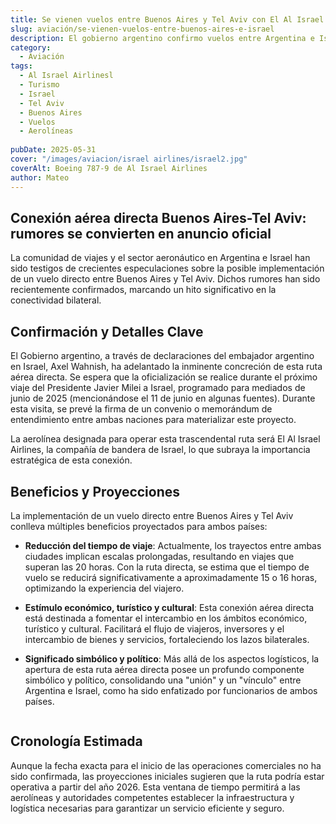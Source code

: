 ```yaml
---
title: Se vienen vuelos entre Buenos Aires y Tel Aviv con El Al Israel Airlines
slug: aviación/se-vienen-vuelos-entre-buenos-aires-e-israel
description: El gobierno argentino confirmo vuelos entre Argentina e Israel.
category:
  - Aviación
tags:
  - Al Israel Airlinesl
  - Turismo
  - Israel
  - Tel Aviv
  - Buenos Aires
  - Vuelos
  - Aerolíneas
  
pubDate: 2025-05-31
cover: "/images/aviacion/israel airlines/israel2.jpg"
coverAlt: Boeing 787-9 de Al Israel Airlines
author: Mateo
---
```



## Conexión aérea directa Buenos Aires-Tel Aviv: rumores se convierten en anuncio oficial
La comunidad de viajes y el sector aeronáutico en Argentina e Israel han sido testigos de crecientes especulaciones sobre la posible implementación de un vuelo directo entre Buenos Aires y Tel Aviv. Dichos rumores han sido recientemente confirmados, marcando un hito significativo en la conectividad bilateral.
<img src="/images/aviacion/israel airlines/israelargentina.jpg" alt="">

## Confirmación y Detalles Clave
El Gobierno argentino, a través de declaraciones del embajador argentino en Israel, Axel Wahnish, ha adelantado la inminente concreción de esta ruta aérea directa. Se espera que la oficialización se realice durante el próximo viaje del Presidente Javier Milei a Israel, programado para mediados de junio de 2025 (mencionándose el 11 de junio en algunas fuentes). Durante esta visita, se prevé la firma de un convenio o memorándum de entendimiento entre ambas naciones para materializar este proyecto.
<img src="/images/aviacion/israel airlines/israel3.avif" alt="">

La aerolínea designada para operar esta trascendental ruta será El  Al Israel Airlines, la compañía de bandera de Israel, lo que subraya la importancia estratégica de esta conexión.

## Beneficios y Proyecciones
La implementación de un vuelo directo entre Buenos Aires y Tel Aviv conlleva múltiples beneficios proyectados para ambos países:

* **Reducción del tiempo de viaje**: Actualmente, los trayectos entre ambas ciudades implican escalas prolongadas, resultando en viajes que superan las 20 horas. Con la ruta directa, se estima que el tiempo de vuelo se reducirá significativamente a aproximadamente 15 o 16 horas, optimizando la experiencia del viajero.

* **Estímulo económico, turístico y cultural**: Esta conexión aérea directa está destinada a fomentar el intercambio en los ámbitos económico, turístico y cultural. Facilitará el flujo de viajeros, inversores y el intercambio de bienes y servicios, fortaleciendo los lazos bilaterales.

* **Significado simbólico y político**: Más allá de los aspectos logísticos, la apertura de esta ruta aérea directa posee un profundo componente simbólico y político, consolidando una "unión" y un "vínculo" entre Argentina e Israel, como ha sido enfatizado por funcionarios de ambos países.
<img src="/images/aviacion/israel airlines/israel.jpg" alt="">

## Cronología Estimada
Aunque la fecha exacta para el inicio de las operaciones comerciales no ha sido confirmada, las proyecciones iniciales sugieren que la ruta podría estar operativa a partir del año 2026. Esta ventana de tiempo permitirá a las aerolíneas y autoridades competentes establecer la infraestructura y logística necesarias para garantizar un servicio eficiente y seguro.
